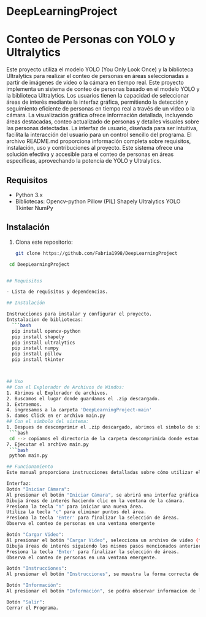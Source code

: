 # DeepLearningProject
# Conteo de Personas con YOLO y Ultralytics

Este proyecto utiliza el modelo YOLO (You Only Look Once) y la biblioteca Ultralytics para realizar el conteo de personas en áreas seleccionadas a partir de imágenes de video o la cámara en tiempo real. Este proyecto implementa un sistema de conteo de personas basado en el modelo YOLO y la biblioteca Ultralytics. Los usuarios tienen la capacidad de seleccionar áreas de interés mediante la interfaz gráfica, permitiendo la detección y seguimiento eficiente de personas en tiempo real a través de un video o la cámara. La visualización gráfica ofrece información detallada, incluyendo áreas destacadas, conteo actualizado de personas y detalles visuales sobre las personas detectadas. La interfaz de usuario, diseñada para ser intuitiva, facilita la interacción del usuario para un control sencillo del programa. El archivo README.md proporciona información completa sobre requisitos, instalación, uso y contribuciones al proyecto. Este sistema ofrece una solución efectiva y accesible para el conteo de personas en áreas específicas, aprovechando la potencia de YOLO y Ultralytics.

## Requisitos

- Python 3.x
- Bibliotecas:
  Opencv-python
  Pillow (PIL)
  Shapely
  Ultralytics YOLO
  Tkinter
  NumPy

## Instalación

1. Clona este repositorio:

   ```bash
   git clone https://github.com/Fabria1998/DeepLearningProject
   
  ```bash
   cd DeepLearningProject


## Requisitos

- Lista de requisitos y dependencias.

## Instalación

Instrucciones para instalar y configurar el proyecto.
Intstalacion de bibliotecas:
    ```bash
    pip install opencv-python
    pip install shapely
    pip install ultralytics
    pip install numpy
    pip install pillow
    pip install tkinter



## Uso
## Con el Explorador de Archivos de Windos:
1. Abrimos el Explorador de archivos.
2. Buscamos el lugar donde guardamos el .zip descargado.
3. Extraemos.
4. ingresamos a la carpeta 'DeepLearningProject-main'
5. damos Click en er archivo main.py
## Con el simbolo del sistema:
1. Despues de descomprimir el .zip descargado, abrimos el simbolo de sistema y ponemos:
   ```bash
   cd --> copiamos el directoria de la carpeta descomprimida donde estan nuestro programa.
7. Ejecutar el archivo main.py
   ```bash
   python main.py

## Funcionamiento
Este manual proporciona instrucciones detalladas sobre cómo utilizar el programa para el conteo de personas basado en YOLO y Ultralytics. El proceso se divide en tres secciones: Interfaz, Detección con Cámara y Detección con Video.

Interfaz:
Botón "Iniciar Cámara":
Al presionar el botón "Iniciar Cámara", se abrirá una interfaz gráfica.
Dibuja áreas de interés haciendo clic en la ventana de la cámara.
Presiona la tecla "n" para iniciar una nueva área.
Utiliza la tecla "c" para eliminar puntos del área.
Presiona la tecla 'Enter' para finalizar la selección de áreas.
Observa el conteo de personas en una ventana emergente

Botón "Cargar Video":
Al presionar el botón "Cargar Video", selecciona un archivo de video (formatos webm o mp4).
Dibuja áreas de interés siguiendo los mismos pasos mencionados anteriormente.
Presiona la tecla 'Enter' para finalizar la selección de áreas.
Observa el conteo de personas en una ventana emergente.

Botón "Instrucciones":
Al presionar el botón "Instrucciones", se muestra la forma correcta de como utilizar el programa.

Botón "Información":
Al presionar el botón "Información", se podra observar informacion de las librerias importantes utilizadas en este programa.

Botón "Salir":
Cerrar el Programa.



